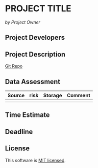 # PROJECT TITLE
_by Project Owner_

## Project Developers

## Project Description
[Git Repo](https://github.com/centre-for-humanities-computing/project-template.git)

## Data Assessment ##
| Source | risk | Storage | Comment|
| --- |:---:|---|---|
|||| |

## Time Estimate ##

## Deadline ##

## License ##
This software is [MIT licensed](./LICENSE).
